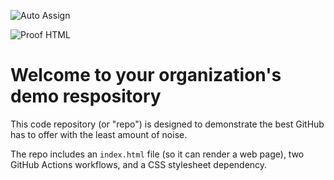 ![Auto Assign](https://github.com/SE-TEAM-66/demo-repository/actions/workflows/auto-assign.yml/badge.svg)

![Proof HTML](https://github.com/SE-TEAM-66/demo-repository/actions/workflows/proof-html.yml/badge.svg)

# Welcome to your organization's demo respository
This code repository (or "repo") is designed to demonstrate the best GitHub has to offer with the least amount of noise.

The repo includes an `index.html` file (so it can render a web page), two GitHub Actions workflows, and a CSS stylesheet dependency.

